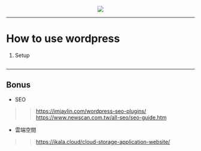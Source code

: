 <p align='center'>
<img src="https://wanteasy.com.tw/wp-content/uploads/WordPress-logotype-alternative.png"/>
</p>

---   
# How to use wordpress  
1. Setup
```

```


----  
## Bonus
- SEO 
>> https://imjaylin.com/wordpress-seo-plugins/
>> https://www.newscan.com.tw/all-seo/seo-guide.htm

- 雲端空間  
>> https://ikala.cloud/cloud-storage-application-website/
